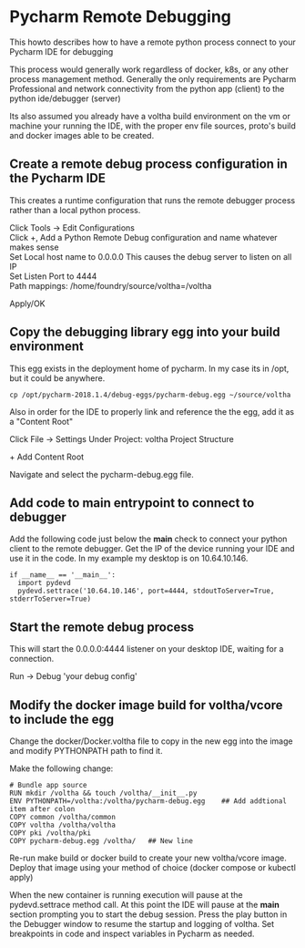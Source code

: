 
# Pycharm Remote Debugging

This howto describes how to have a remote python process connect to your Pycharm IDE for debugging

This process would generally work regardless of docker, k8s, or any other process management method.
Generally the only requirements are Pycharm Professional and network connectivity from the python app
(client) to the python ide/debugger (server)

Its also assumed you already have a voltha build environment on the vm or machine your running the IDE,
with the proper env file sources, proto's build and docker images able to be created.



## Create a remote debug process configuration in the Pycharm IDE

This creates a runtime configuration that runs the remote debugger process rather than a local python process.

Click Tools -> Edit Configurations  
Click +, Add a Python Remote Debug configuration and name whatever makes sense  
Set Local host name to 0.0.0.0   This causes the debug server to listen on all IP  
Set Listen Port to 4444  
Path mappings: /home/foundry/source/voltha=/voltha   

Apply/OK  



## Copy the debugging library egg into your build environment

This egg exists in the deployment home of pycharm.  In my case its in /opt, but it could be anywhere.

~~~
cp /opt/pycharm-2018.1.4/debug-eggs/pycharm-debug.egg ~/source/voltha
~~~

Also in order for the IDE to properly link and reference the the egg, add it as a "Content Root"

Click File -> Settings 
Under Project: voltha
  Project Structure

 \+ Add Content Root

Navigate and select the pycharm-debug.egg file.



## Add code to main entrypoint to connect to debugger

Add the following code just below the __main__ check to connect your python client to the remote debugger.
Get the IP of the device running your IDE and use it in the code.  In my example my desktop is on 10.64.10.146.

~~~
if __name__ == '__main__':  
  import pydevd  
  pydevd.settrace('10.64.10.146', port=4444, stdoutToServer=True, stderrToServer=True)  
~~~


## Start the remote debug process 

This will start the 0.0.0.0:4444 listener on your desktop IDE, waiting for a connection.

Run -> Debug 'your debug config'  



## Modify the docker image build for voltha/vcore to include the egg

Change the docker/Docker.voltha file to copy in the new egg into the image and modify PYTHONPATH path to find it.  

Make the following change:  

~~~
# Bundle app source  
RUN mkdir /voltha && touch /voltha/__init__.py  
ENV PYTHONPATH=/voltha:/voltha/pycharm-debug.egg    ## Add addtional item after colon  
COPY common /voltha/common  
COPY voltha /voltha/voltha  
COPY pki /voltha/pki  
COPY pycharm-debug.egg /voltha/   ## New line  
~~~

Re-run make build or docker build to create your new voltha/vcore image.   Deploy that image using your method of choice 
(docker compose or kubectl apply)

When the new container is running execution will pause at the pydevd.settrace method call.  At this point the IDE will pause 
at the __main__ section prompting you to start the debug session.   Press the play button in the Debugger window to resume the
startup and logging of voltha.   Set breakpoints in code and inspect variables in Pycharm as needed.



